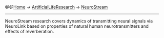 @@[Home](Home.md) -> [ArtificialLifeResearch](ArtificialLifeResearch.md) -> [NeuroStream](NeuroStream.md)

---


NeuroStream research covers dynamics of transmitting neural signals via NeuroLink based on properties of natural human neurotransmitters and effects of reverberation.